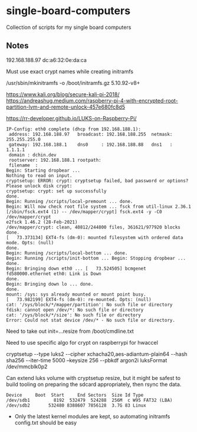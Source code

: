 # single-board-computers
Collection of scripts for my single board computers

## Notes

192.168.188.97 dc:a6:32:0e:da:ca

Must use exact crypt names while creating initramfs

/usr/sbin/mkinitramfs -o /boot/initramfs.gz 5.10.92-v8+

https://www.kali.org/blog/secure-kali-pi-2018/
https://andreashug.medium.com/raspberry-pi-4-with-encrypted-root-partition-lvm-and-remote-unlock-457e680fc8d5

https://rr-developer.github.io/LUKS-on-Raspberry-Pi/

```
IP-Config: eth0 complete (dhcp from 192.168.188.1):
 address: 192.168.188.97   broadcast: 192.168.188.255  netmask: 255.255.255.0
 gateway: 192.168.188.1    dns0     : 192.168.188.88   dns1   : 1.1.1.1
 domain : dchin.dev
 rootserver: 192.168.188.1 rootpath:
 filename  :
Begin: Starting dropbear ...
Nothing to read on input.
cryptsetup: ERROR: crypt: cryptsetup failed, bad password or options?
Please unlock disk crypt:
cryptsetup: crypt: set up successfully
done.
Begin: Running /scripts/local-premount ... done.
Begin: Will now check root file system ... fsck from util-linux 2.36.1
[/sbin/fsck.ext4 (1) -- /dev/mapper/crypt] fsck.ext4 -y -C0 /dev/mapper/crypt
e2fsck 1.46.2 (28-Feb-2021)
/dev/mapper/crypt: clean, 40812/244800 files, 361621/977920 blocks
done.
[   73.373134] EXT4-fs (dm-0): mounted filesystem with ordered data mode. Opts: (null)
done.
Begin: Running /scripts/local-bottom ... done.
Begin: Running /scripts/init-bottom ... Begin: Stopping dropbear ... done.
Begin: Bringing down eth0 ... [   73.524505] bcmgenet fd580000.ethernet eth0: Link is Down
done.
Begin: Bringing down lo ... done.
done.
mount: /sys: sys already mounted or mount point busy.
[   73.982199] EXT4-fs (dm-0): re-mounted. Opts: (null)
cat: '/sys/block/*/mapper/partition': No such file or directory
fdisk: cannot open /dev/*: No such file or directory
cat: '/sys/block/*/size': No such file or directory
Error: Could not stat device /dev/* - No such file or directory.
```

Need to take out init=...resize from /boot/cmdline.txt

Need to use specific algo for crypt on raspberrypi for hwaccel

cryptsetup --type luks2 --cipher xchacha20,aes-adiantum-plain64 --hash sha256 --iter-time 5000 –keysize 256 --pbkdf argon2i luksFormat /dev/mmcblk0p2

Can extend luks volume with cryptsetup resize, but it might be safest to build tooling on preparing the sdcard appropriately, then rsync the data.

```
Device     Boot  Start     End Sectors  Size Id Type
/dev/sdb1         8192  532479  524288  256M  c W95 FAT32 (LBA)
/dev/sdb2       532480 8388607 7856128  3.7G 83 Linux
```

* Only the latest kernel modules are kept, so automating initramfs config.txt should be easy

